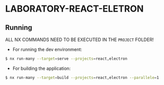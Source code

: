 # LABORATORY-REACT-ELETRON

## Running

ALL NX COMMANDS NEED TO BE EXECUTED IN THE `PROJECT` FOLDER!

- For running the dev environment:

```bash
$ nx run-many --target=serve --projects=react,electron
```

- For building the application:

```bash
$ nx run-many --target=build --projects=react,electron --parallele=1
```
